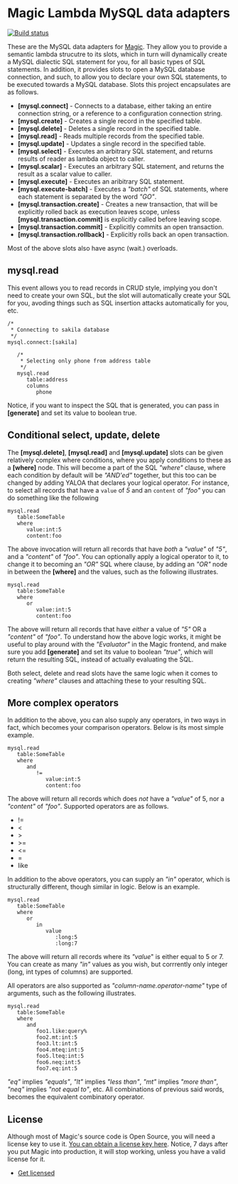 
# Magic Lambda MySQL data adapters

[![Build status](https://travis-ci.org/polterguy/magic.lambda.mysql.svg?master)](https://travis-ci.org/polterguy/magic.lambda.mysql)

These are the MySQL data adapters for [Magic](https://github.com/polterguy/magic). They allow you to provide a semantic
lambda strucutre to its slots, which in turn will dynamically create a MySQL dialectic SQL statement for you, for all basic
types of SQL statements. In addition, it provides slots to open a MySQL database connection, and such, to allow you to
declare your own SQL statements, to be executed towards a MySQL database. Slots this project encapsulates are as follows.

* __[mysql.connect]__ - Connects to a database, either taking an entire connection string, or a reference to a configuration connection string.
* __[mysql.create]__ - Creates a single record in the specified table.
* __[mysql.delete]__ - Deletes a single record in the specified table.
* __[mysql.read]__ - Reads multiple records from the specified table.
* __[mysql.update]__ - Updates a single record in the specified table.
* __[mysql.select]__ - Executes an arbitrary SQL statement, and returns results of reader as lambda object to caller.
* __[mysql.scalar]__ - Executes an arbitrary SQL statement, and returns the result as a scalar value to caller.
* __[mysql.execute]__ - Executes an aribitrary SQL statement.
* __[mysql.execute-batch]__ - Executes a _"batch"_ of SQL statements, where each statement is separated by the word _"GO"_.
* __[mysql.transaction.create]__ - Creates a new transaction, that will be explicitly rolled back as execution leaves scope, unless __[mysql.transaction.commit]__ is explicitly called before leaving scope.
* __[mysql.transaction.commit]__ - Explicitly commits an open transaction.
* __[mysql.transaction.rollback]__ - Explicitly rolls back an open transaction.

Most of the above slots also have async (wait.) overloads.

## mysql.read

This event allows you to read records in CRUD style, implying you don't need to create your own SQL, but the slot will automatically
create your SQL for you, avoding things such as SQL insertion attacks automatically for you, etc.

```
/*
 * Connecting to sakila database
 */
mysql.connect:[sakila]

   /*
    * Selecting only phone from address table
    */
   mysql.read
      table:address
      columns
         phone
```

Notice, if you want to inspect the SQL that is generated, you can pass in **[generate]** and set its value to boolean true.

## Conditional select, update, delete

The __[mysql.delete]__, __[mysql.read]__ and __[mysql.update]__ slots can be given relatively complex where conditions, where you apply
conditions to these as a __[where]__ node. This will become a part of the SQL _"where"_ clause, where each condition by default will
be _"AND'ed"_ together, but this too can be changed by adding YALOA that declares your logical operator. For instance, to select
all records that have a `value` of _5_ and an `content` of _"foo"_ you can do something like the following

```
mysql.read
   table:SomeTable
   where
      value:int:5
      content:foo
```

The above invocation will return all records that have _both_ a _"value"_ of _"5"_, and a _"content"_ of _"foo"_. You can optionally apply
a logical operator to it, to change it to becoming an _"OR"_ SQL where clause, by adding an _"OR"_ node in between the __[where]__ and
the values, such as the following illustrates.

```
mysql.read
   table:SomeTable
   where
      or
         value:int:5
         content:foo
```

The above will return all records that have _either_ a value of _"5"_ OR a _"content"_ of _"foo"_. To understand how the above logic works,
it might be useful to play around with the _"Evaluator"_ in the Magic frontend, and make sure you add __[generate]__ and set its value
to boolean _"true"_, which will return the resulting SQL, instead of actually evaluating the SQL.

Both select, delete and read slots have the same logic when it comes to creating _"where"_ clauses and attaching these to your resulting SQL.

## More complex operators

In addition to the above, you can also supply any operators, in two ways in fact, which becomes your comparison operators. Below is its most
simple example.

```
mysql.read
   table:SomeTable
   where
      and
         !=
            value:int:5
            content:foo
```

The above will return all records which does _not_ have a _"value"_ of 5, nor a _"content"_ of _"foo"_. Supported operators are as follows.

* !=
* <
* \>
* \>=
* <=
* =
* like

In addition to the above operators, you can supply an _"in"_ operator, which is structurally different, though similar in logic.
Below is an example.

```
mysql.read
   table:SomeTable
   where
      or
         in
            value
               :long:5
               :long:7
```

The above will return all records where its _"value_" is either equal to 5 or 7. You can create as many _"in"_ values as you wish, but corrrently
only integer (long, int types of columns) are supported.

All operators are also supported as _"column-name.operator-name"_ type of arguments, such as the following illustrates.

```
mysql.read
   table:SomeTable
   where
      and
         foo1.like:query%
         foo2.mt:int:5
         foo3.lt:int:5
         foo4.mteq:int:5
         foo5.lteq:int:5
         foo6.neq:int:5
         foo7.eq:int:5
```

_"eq"_ implies _"equals"_, _"lt"_ implies _"less than"_, _"mt"_ implies _"more than"_, _"neq"_ implies _"not equal to"_, etc. All combinations
of previous said words, becomes the equivalent combinatory operator.

## License

Although most of Magic's source code is Open Source, you will need a license key to use it.
[You can obtain a license key here](https://servergardens.com/buy/).
Notice, 7 days after you put Magic into production, it will stop working, unless you have a valid
license for it.

* [Get licensed](https://servergardens.com/buy/)
